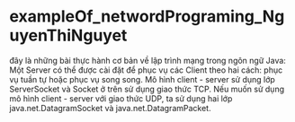# exampleOf_networdPrograming_NguyenThiNguyet
đây là những bài thực hành cơ bản về lập trình mạng trong ngôn ngữ Java:
Một Server có thể được cài đặt để phục vụ các Client theo hai cách: phục vụ tuần tự hoặc phục vụ song song.
Mô hình client - server sử dụng lớp ServerSocket và Socket ở trên sử dụng giao thức TCP. Nếu muốn sử dụng mô hình client - server với giao thức UDP, ta sử dụng hai lớp java.net.DatagramSocket và java.net.DatagramPacket.
